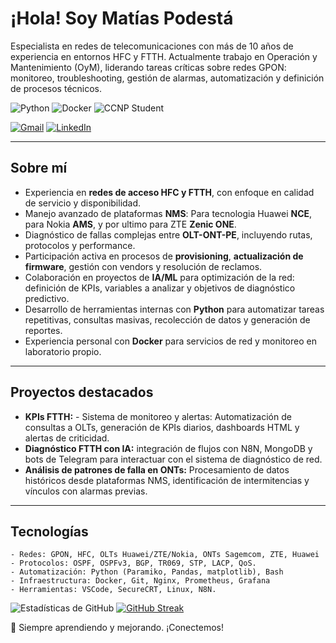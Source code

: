 
# ¡Hola! Soy Matías Podestá

Especialista en redes de telecomunicaciones con más de 10 años de experiencia en entornos HFC y FTTH. Actualmente trabajo en Operación y Mantenimiento (OyM), liderando tareas críticas sobre redes GPON: monitoreo, troubleshooting, gestión de alarmas, automatización y definición de procesos técnicos.

![Python](https://img.shields.io/badge/Python-3.10-blue?logo=Python)
![Docker](https://img.shields.io/badge/Docker-🛳️-blue?logo=Docker)
![CCNP Student](https://img.shields.io/badge/Certificación-CCNP-blueviolet?logo=Cisco)

[![Gmail](https://img.shields.io/badge/Gmail-matias.rpcx@gmail.com-red?logo=gmail)](mailto:matias.rpcx@gmail.com)
[![LinkedIn](https://img.shields.io/badge/LinkedIn-Matias_Podesta-blue?logo=LinkedIn)](https://www.linkedin.com/in/matias-ezequiel-podest%C3%A1-18060460/)


---

## Sobre mí

- Experiencia en **redes de acceso HFC y FTTH**, con enfoque en calidad de servicio y disponibilidad.
- Manejo avanzado de plataformas **NMS**: Para tecnologia Huawei **NCE**, para Nokia **AMS**, y por ultimo para ZTE **Zenic ONE**.
- Diagnóstico de fallas complejas entre **OLT-ONT-PE**, incluyendo rutas, protocolos y performance.
- Participación activa en procesos de **provisioning**, **actualización de firmware**, gestión con vendors y resolución de reclamos.
- Colaboración en proyectos de **IA/ML** para optimización de la red: definición de KPIs, variables a analizar y objetivos de diagnóstico predictivo.
- Desarrollo de herramientas internas con **Python** para automatizar tareas repetitivas, consultas masivas, recolección de datos y generación de reportes.
- Experiencia personal con **Docker** para servicios de red y monitoreo en laboratorio propio.

---

## Proyectos destacados

- **KPIs FTTH:** - Sistema de monitoreo y alertas: Automatización de consultas a OLTs, generación de KPIs diarios, dashboards HTML y alertas de criticidad.
- **Diagnóstico FTTH con IA:** integración de flujos con N8N, MongoDB y bots de Telegram para interactuar con el sistema de diagnóstico de red.
- **Análisis de patrones de falla en ONTs:** Procesamiento de datos históricos desde plataformas NMS, identificación de intermitencias y vínculos con alarmas previas.

---

## Tecnologías

```
- Redes: GPON, HFC, OLTs Huawei/ZTE/Nokia, ONTs Sagemcom, ZTE, Huawei
- Protocolos: OSPF, OSPFv3, BGP, TR069, STP, LACP, QoS.
- Automatización: Python (Paramiko, Pandas, matplotlib), Bash
- Infraestructura: Docker, Git, Nginx, Prometheus, Grafana
- Herramientas: VSCode, SecureCRT, Linux, N8N.
```

![Estadísticas de GitHub](https://github-readme-stats.vercel.app/api?username=mepodesta&show_icons=true&theme=radical)
[![GitHub Streak](https://streak-stats.demolab.com?user=mepodesta&theme=radical)](https://git.io/streak-stats)

🎯 Siempre aprendiendo y mejorando. ¡Conectemos!
